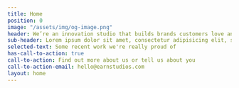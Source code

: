 ```yaml
---
title: Home
position: 0
image: "/assets/img/og-image.png"
header: We’re an innovation studio that builds brands customers love and participate in growing.
sub-header: Lorem ipsum dolor sit amet, consectetur adipisicing elit, sed do eiusmod tempor incididunt ut labore et dolore magna aliqua. Ut enim ad minim veniam, quis nostrud exercitation ullamco laboris nisi ut aliquip ex ea commodo consequat.
selected-text: Some recent work we're really proud of
has-call-to-action: true
call-to-action: Find out more about us or tell us about you
call-to-action-email: hello@earnstudios.com
layout: home
---
```


